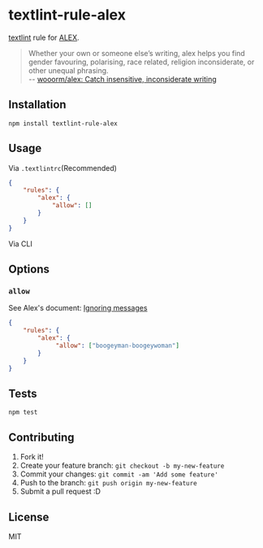 # textlint-rule-alex

[textlint](https://github.com/textlint/textlint "textlint") rule for [ALEX](http://alexjs.com/ "ALEX").

> Whether your own or someone else’s writing, alex helps you find gender favouring, polarising, race related, religion inconsiderate, or other unequal phrasing.  
> -- [wooorm/alex: Catch insensitive, inconsiderate writing](https://github.com/wooorm/alex#alexvalue-allow "wooorm/alex: Catch insensitive, inconsiderate writing")

## Installation

    npm install textlint-rule-alex

## Usage

Via `.textlintrc`(Recommended)

```json
{
    "rules": {
        "alex": {
            "allow": []
        }
    }
}
```

Via CLI

## Options

### `allow`

See Alex's document: [Ignoring messages](https://github.com/wooorm/alex#ignoring-messages "Ignoring messages")

```json
{
    "rules": {
        "alex": {
             "allow": ["boogeyman-boogeywoman"]
        }
    }
}
```

## Tests

    npm test

## Contributing

1. Fork it!
2. Create your feature branch: `git checkout -b my-new-feature`
3. Commit your changes: `git commit -am 'Add some feature'`
4. Push to the branch: `git push origin my-new-feature`
5. Submit a pull request :D

## License

MIT